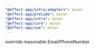 ```yaml
---
"@effect-app/infra-adapters": minor
"@effect-app/prelude": minor
"@effect-app/infra": minor
"@effect-app/core": minor
"@effect-app/vue": minor
---
```


override reasonable Email/PhoneNumber
